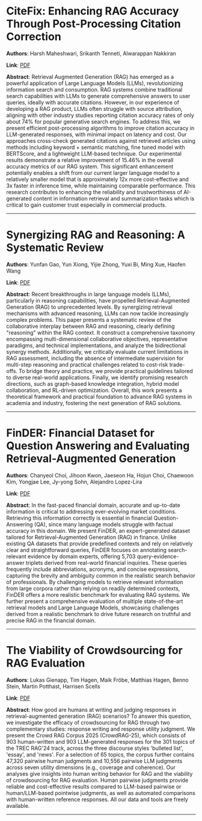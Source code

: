 # CiteFix: Enhancing RAG Accuracy Through Post-Processing Citation Correction 

**Authors**: Harsh Maheshwari, Srikanth Tenneti, Alwarappan Nakkiran  

**Link**: [PDF](https://arxiv.org/pdf/2504.15629)  

**Abstract**: Retrieval Augmented Generation (RAG) has emerged as a powerful application of Large Language Models (LLMs), revolutionizing information search and consumption. RAG systems combine traditional search capabilities with LLMs to generate comprehensive answers to user queries, ideally with accurate citations. However, in our experience of developing a RAG product, LLMs often struggle with source attribution, aligning with other industry studies reporting citation accuracy rates of only about 74% for popular generative search engines. To address this, we present efficient post-processing algorithms to improve citation accuracy in LLM-generated responses, with minimal impact on latency and cost. Our approaches cross-check generated citations against retrieved articles using methods including keyword + semantic matching, fine tuned model with BERTScore, and a lightweight LLM-based technique. Our experimental results demonstrate a relative improvement of 15.46% in the overall accuracy metrics of our RAG system. This significant enhancement potentially enables a shift from our current larger language model to a relatively smaller model that is approximately 12x more cost-effective and 3x faster in inference time, while maintaining comparable performance. This research contributes to enhancing the reliability and trustworthiness of AI-generated content in information retrieval and summarization tasks which is critical to gain customer trust especially in commercial products. 

---
# Synergizing RAG and Reasoning: A Systematic Review 

**Authors**: Yunfan Gao, Yun Xiong, Yijie Zhong, Yuxi Bi, Ming Xue, Haofen Wang  

**Link**: [PDF](https://arxiv.org/pdf/2504.15909)  

**Abstract**: Recent breakthroughs in large language models (LLMs), particularly in reasoning capabilities, have propelled Retrieval-Augmented Generation (RAG) to unprecedented levels. By synergizing retrieval mechanisms with advanced reasoning, LLMs can now tackle increasingly complex problems. This paper presents a systematic review of the collaborative interplay between RAG and reasoning, clearly defining "reasoning" within the RAG context. It construct a comprehensive taxonomy encompassing multi-dimensional collaborative objectives, representative paradigms, and technical implementations, and analyze the bidirectional synergy methods. Additionally, we critically evaluate current limitations in RAG assessment, including the absence of intermediate supervision for multi-step reasoning and practical challenges related to cost-risk trade-offs. To bridge theory and practice, we provide practical guidelines tailored to diverse real-world applications. Finally, we identify promising research directions, such as graph-based knowledge integration, hybrid model collaboration, and RL-driven optimization. Overall, this work presents a theoretical framework and practical foundation to advance RAG systems in academia and industry, fostering the next generation of RAG solutions. 

---
# FinDER: Financial Dataset for Question Answering and Evaluating Retrieval-Augmented Generation 

**Authors**: Chanyeol Choi, Jihoon Kwon, Jaeseon Ha, Hojun Choi, Chaewoon Kim, Yongjae Lee, Jy-yong Sohn, Alejandro Lopez-Lira  

**Link**: [PDF](https://arxiv.org/pdf/2504.15800)  

**Abstract**: In the fast-paced financial domain, accurate and up-to-date information is critical to addressing ever-evolving market conditions. Retrieving this information correctly is essential in financial Question-Answering (QA), since many language models struggle with factual accuracy in this domain. We present FinDER, an expert-generated dataset tailored for Retrieval-Augmented Generation (RAG) in finance. Unlike existing QA datasets that provide predefined contexts and rely on relatively clear and straightforward queries, FinDER focuses on annotating search-relevant evidence by domain experts, offering 5,703 query-evidence-answer triplets derived from real-world financial inquiries. These queries frequently include abbreviations, acronyms, and concise expressions, capturing the brevity and ambiguity common in the realistic search behavior of professionals. By challenging models to retrieve relevant information from large corpora rather than relying on readily determined contexts, FinDER offers a more realistic benchmark for evaluating RAG systems. We further present a comprehensive evaluation of multiple state-of-the-art retrieval models and Large Language Models, showcasing challenges derived from a realistic benchmark to drive future research on truthful and precise RAG in the financial domain. 

---
# The Viability of Crowdsourcing for RAG Evaluation 

**Authors**: Lukas Gienapp, Tim Hagen, Maik Fröbe, Matthias Hagen, Benno Stein, Martin Potthast, Harrisen Scells  

**Link**: [PDF](https://arxiv.org/pdf/2504.15689)  

**Abstract**: How good are humans at writing and judging responses in retrieval-augmented generation (RAG) scenarios? To answer this question, we investigate the efficacy of crowdsourcing for RAG through two complementary studies: response writing and response utility judgment. We present the Crowd RAG Corpus 2025 (CrowdRAG-25), which consists of 903 human-written and 903 LLM-generated responses for the 301 topics of the TREC RAG'24 track, across the three discourse styles 'bulleted list', 'essay', and 'news'. For a selection of 65 topics, the corpus further contains 47,320 pairwise human judgments and 10,556 pairwise LLM judgments across seven utility dimensions (e.g., coverage and coherence). Our analyses give insights into human writing behavior for RAG and the viability of crowdsourcing for RAG evaluation. Human pairwise judgments provide reliable and cost-effective results compared to LLM-based pairwise or human/LLM-based pointwise judgments, as well as automated comparisons with human-written reference responses. All our data and tools are freely available. 

---
